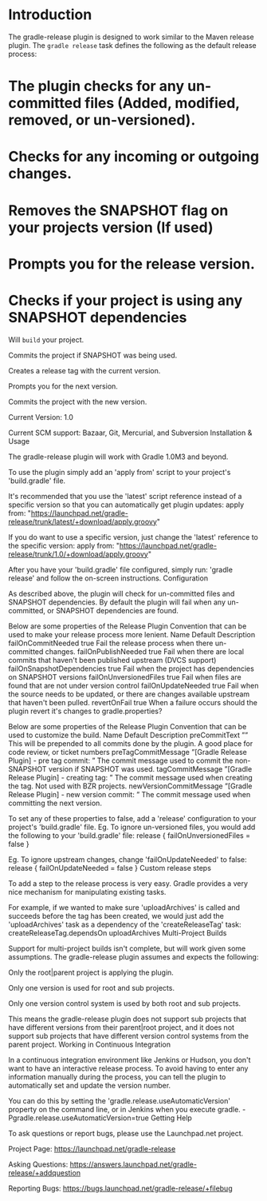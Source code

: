 # Introduction

 The gradle-release plugin is designed to work similar to the Maven release plugin.
 The `gradle release` task defines the following as the default release process:
 # The plugin checks for any un-committed files (Added, modified, removed, or un-versioned).
 # Checks for any incoming or outgoing changes.
 # Removes the SNAPSHOT flag on your projects version (If used)
 # Prompts you for the release version.
 # Checks if your project is using any SNAPSHOT dependencies

 Will `build` your project.

 Commits the project if SNAPSHOT was being used.

 Creates a release tag with the current version.

 Prompts you for the next version.

 Commits the project with the new version.

 Current Version: 1.0

 Current SCM support: Bazaar, Git, Mercurial, and Subversion
Installation & Usage

 The gradle-release plugin will work with Gradle 1.0M3 and beyond.

 To use the plugin simply add an 'apply from' script to your project's 'build.gradle' file.

 It's recommended that you use the 'latest' script reference instead of a specific version so that you can automatically get plugin updates:
apply from: "https://launchpad.net/gradle-release/trunk/latest/+download/apply.groovy"

 If you do want to use a specific version, just change the 'latest' reference to the specific version:
apply from: "https://launchpad.net/gradle-release/trunk/1.0/+download/apply.groovy"

 After you have your 'build.gradle' file configured, simply run: 'gradle release' and follow the on-screen instructions.
Configuration

 As described above, the plugin will check for un-committed files and SNAPSHOT dependencies. By default the plugin will fail when any un-committed, or SNAPSHOT dependencies are found.

 Below are some properties of the Release Plugin Convention that can be used to make your release process more lenient.  Name 	 Default 	 Description
failOnCommitNeeded 	 true 	 Fail the release process when there un-committed changes.
failOnPublishNeeded 	 true 	 Fail when there are local commits that haven't been published upstream (DVCS support)
failOnSnapshotDependencies 	 true 	 Fail when the project has dependencies on SNAPSHOT versions
failOnUnversionedFiles 	 true 	 Fail when files are found that are not under version control
failOnUpdateNeeded 	 true 	 Fail when the source needs to be updated, or there are changes available upstream that haven't been pulled.
revertOnFail	 true 	 When a failure occurs should the plugin revert it's changes to gradle.properties?


 Below are some properties of the Release Plugin Convention that can be used to customize the build.  Name 	 Default 	 Description
preCommitText 	 ”” 	 This will be prepended to all commits done by the plugin. A good place for code review, or ticket numbers
preTagCommitMessage 	 ”[Gradle Release Plugin] - pre tag commit: ” 	 The commit message used to commit the non-SNAPSHOT version if SNAPSHOT was used.
tagCommitMessage 	 ”[Gradle Release Plugin] - creating tag: ” 	 The commit message used when creating the tag. Not used with BZR projects.
newVersionCommitMessage 	 ”[Gradle Release Plugin] - new version commit: ” 	 The commit message used when committing the next version.


 To set any of these properties to false, add a 'release' configuration to your project's 'build.gradle' file. Eg. To ignore un-versioned files, you would add the following to your 'build.gradle' file:
release {
   failOnUnversionedFiles = false
}

 Eg. To ignore upstream changes, change 'failOnUpdateNeeded' to false:
release {
   failOnUpdateNeeded = false
}
Custom release steps

 To add a step to the release process is very easy. Gradle provides a very nice mechanism for manipulating existing tasks.

 For example, if we wanted to make sure 'uploadArchives' is called and succeeds before the tag has been created, we would just add the 'uploadArchives' task as a dependency of the 'createReleaseTag' task:
createReleaseTag.dependsOn uploadArchives
Multi-Project Builds

 Support for multi-project builds isn't complete, but will work given some assumptions. The gradle-release plugin assumes and expects the following:

 Only the root|parent project is applying the plugin.

 Only one version is used for root and sub projects.

 Only one version control system is used by both root and sub projects.

 This means the gradle-release plugin does not support sub projects that have different versions from their parent|root project, and it does not support sub projects that have different version control systems from the parent project.
Working in Continuous Integration

 In a continuous integration environment like Jenkins or Hudson, you don't want to have an interactive release process. To avoid having to enter any information manually during the process, you can tell the plugin to automatically set and update the version number.

 You can do this by setting the 'gradle.release.useAutomaticVersion' property on the command line, or in Jenkins when you execute gradle.
-Pgradle.release.useAutomaticVersion=true
Getting Help

 To ask questions or report bugs, please use the Launchpad.net project.

 Project Page: https://launchpad.net/gradle-release

 Asking Questions: https://answers.launchpad.net/gradle-release/+addquestion

 Reporting Bugs: https://bugs.launchpad.net/gradle-release/+filebug
